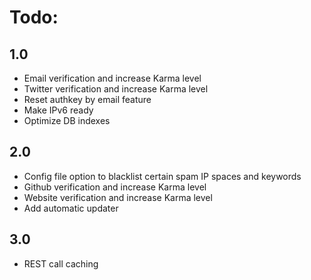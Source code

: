 # Todo:

## 1.0
- Email verification and increase Karma level
- Twitter verification and increase Karma level
- Reset authkey by email feature
- Make IPv6 ready
- Optimize DB indexes

## 2.0
- Config file option to blacklist certain spam IP spaces and keywords
- Github verification and increase Karma level
- Website verification and increase Karma level
- Add automatic updater

## 3.0
- REST call caching
